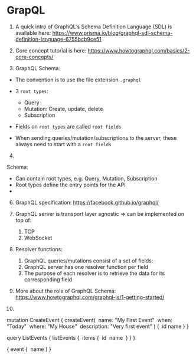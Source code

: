 GrapQL
===

1. A quick intro of GraphQL's Schema Definition Language (SDL) is available here: https://www.prisma.io/blog/graphql-sdl-schema-definition-language-6755bcb9ce51

2. Core concept tutorial is here: https://www.howtographql.com/basics/2-core-concepts/

3. GraphQL Schema:

  + The convention is to use the file extension `.graphql`

  + 3 `root types`:
    + Query
    + Mutation: Create, update, delete
    + Subscription
  + Fields on `root types` are called `root fields`
  + When sending queries/mutation/subscriptions to the server, these always need to start with a `root fields`

4.

Schema:

+ Can contain root types, e.g. Query, Mutation, Subscription
+ Root types define the entry points for the API
+

6. GraphQL specification: https://facebook.github.io/graphql/
7. GraphQL server is transport layer agnostic => can be implemented on top of:
   1. TCP
   2. WebSocket

8. Resolver functions:
   1. GraphQL queries/mutations consist of a set of fields:
   2. GraphQL server has one resolver function per field
   3. The purpose of each resolver is to retrieve the data for its corresponding field
9. More about the role of GraphQL Schema: https://www.howtographql.com/graphql-js/1-getting-started/
10.











mutation CreateEvent {
  createEvent(
​    name: "My First Event"
​    when: "Today"
​    where: "My House"
​    description: "Very first event"
  ) {
​    id
​    name
  }
}

query ListEvents {
  listEvents {
​    items {
​      id
​      name
​    }
  }
}

{
  event {
​    name
  }
}
